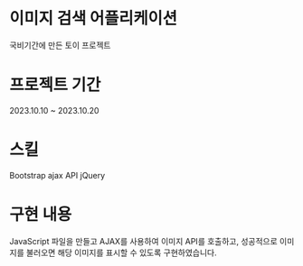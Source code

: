 # 이미지 검색 어플리케이션
국비기간에 만든 토이 프로젝트

# 프로젝트 기간
2023.10.10 ~ 2023.10.20

# 스킬
Bootstrap ajax API jQuery

# 구현 내용
JavaScript 파일을 만들고 AJAX를 사용하여 이미지 API를 호출하고, 성공적으로 이미지를 불러오면 해당 이미지를 표시할 수 있도록 구현하였습니다.
